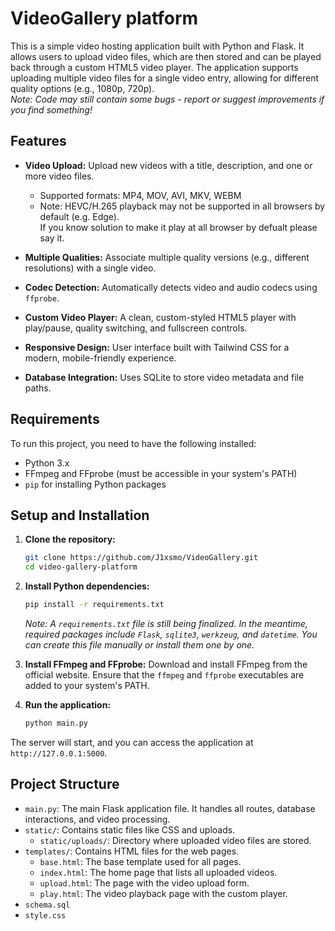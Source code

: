 # VideoGallery platform 

This is a simple video hosting application built with Python and Flask. It allows users to upload video files, which are then stored and can be played back through a custom HTML5 video player. The application supports uploading multiple video files for a single video entry, allowing for different quality options (e.g., 1080p, 720p). <br>
*Note: Сode may still contain some bugs - report or suggest improvements if you find something!*
## Features

* **Video Upload:** Upload new videos with a title, description, and one or more video files.
  - Supported formats: MP4, MOV, AVI, MKV, WEBM
  - Note: HEVC/H.265 playback may not be supported in all browsers by default (e.g. Edge).  
    If you know solution to make it play at all browser by defualt please say it.

* **Multiple Qualities:** Associate multiple quality versions (e.g., different resolutions) with a single video.
* **Codec Detection:** Automatically detects video and audio codecs using `ffprobe`.
* **Custom Video Player:** A clean, custom-styled HTML5 player with play/pause, quality switching, and fullscreen controls.
* **Responsive Design:** User interface built with Tailwind CSS for a modern, mobile-friendly experience.
* **Database Integration:** Uses SQLite to store video metadata and file paths.

## Requirements

To run this project, you need to have the following installed:

* Python 3.x
* FFmpeg and FFprobe (must be accessible in your system's PATH)
* `pip` for installing Python packages

## Setup and Installation

1.  **Clone the repository:**
    ```bash
    git clone https://github.com/J1xsmo/VideoGallery.git
    cd video-gallery-platform
    ```

2.  **Install Python dependencies:**
    ```bash
    pip install -r requirements.txt
    ```
    *Note: A `requirements.txt` file is still being finalized. In the meantime, required packages include `Flask`, `sqlite3`, `werkzeug`, and `datetime`. You can create this file manually or install them one by one.*

3.  **Install FFmpeg and FFprobe:**
    Download and install FFmpeg from the official website. Ensure that the `ffmpeg` and `ffprobe` executables are added to your system's PATH.

4.  **Run the application:**
    ```bash
    python main.py
    ```

The server will start, and you can access the application at `http://127.0.0.1:5000`.

## Project Structure

* `main.py`: The main Flask application file. It handles all routes, database interactions, and video processing.
* `static/`: Contains static files like CSS and uploads.
    * `static/uploads/`: Directory where uploaded video files are stored.
* `templates/`: Contains HTML files for the web pages.
    * `base.html`: The base template used for all pages.
    * `index.html`: The home page that lists all uploaded videos.
    * `upload.html`: The page with the video upload form.
    * `play.html`: The video playback page with the custom player.
* `schema.sql`
* `style.css`
